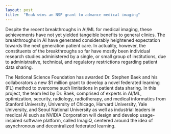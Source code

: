 ```yaml
---
layout: post
title:  "Beak wins an NSF grant to advance medical imaging"
---
```


Despite the recent breakthroughs in AI/ML for medical imaging, these achievements have not yet yielded tangeible benefits to general clinics. The breakthroughs in AI have generated considerably heightened expectation towards the next generation patient care. In actuality, however, the constituents of the breakthroughs so far have mostly been individual research studies administered by a single, or small group of institutions, due to administrative, technical, and regulatory restrictions regarding patient data sharing.

The National Science Foundation has awarded Dr. Stephen Baek and his collaborators a new $1 million grant to develop a novel federated learning (FL) method to overcome such limitations in patient data sharing. In this project, the team led by Dr. Baek, comprised of experts in AI/ML, optimization, security, radiology, radiotherapy, and medical informatics from Stanford University, University of Chicago, Harvard University, Yale University, and Seoul National University as well as industrial leaders in medical AI such as NVIDIA Corporation will design and develop usage-inspired software platform, called ImagiQ, centered around the idea of asynchronous and decentralized federated learning.
